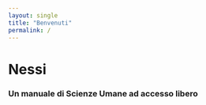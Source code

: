 ```yaml
---
layout: single
title: "Benvenuti"
permalink: /
---
```


# Nessi

### Un manuale di Scienze Umane ad accesso libero
